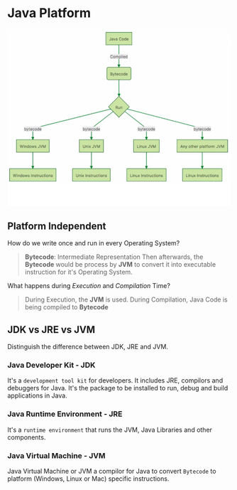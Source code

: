 # Java Platform

![How Java Works (Overview)](images/Java_Overview.png)

## Platform Independent

How do we write once and run in every Operating System?

> **Bytecode**: Intermediate Representation
Then afterwards, the **Bytecode** would be process by **JVM** to convert it into executable instruction for it's Operating System.

What happens during *Execution* and *Compilation* Time?

> During Execution, the **JVM** is used. During Compilation, Java Code is being compiled to **Bytecode**

## JDK vs JRE vs JVM

Distinguish the difference between JDK, JRE and JVM.

### Java Developer Kit - JDK

It's a `development tool kit` for developers. It includes JRE, compilors and debuggers for Java. It's the package to be installed to run, debug and build applications in Java.

### Java Runtime Environment - JRE

It's a `runtime environment` that runs the JVM, Java Libraries and other components.

### Java Virtual Machine - JVM

Java Virtual Machine or JVM a compilor for Java to convert `Bytecode` to platform (Windows, Linux or Mac) specific instructions.
